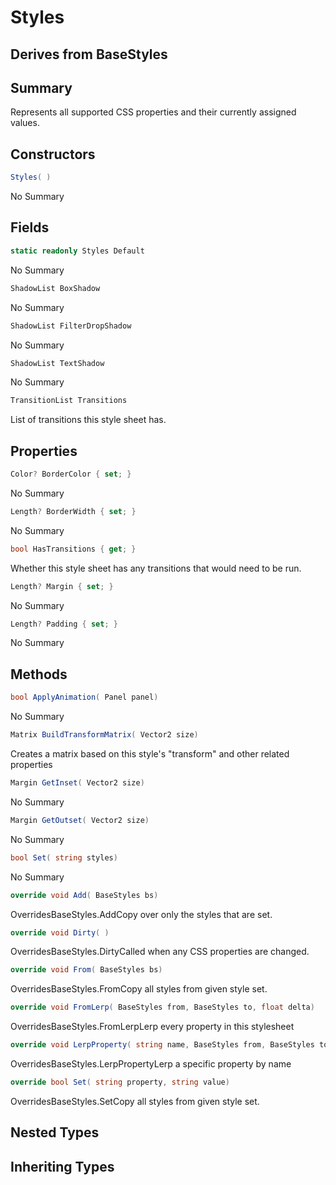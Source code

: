 # Styles

## Derives from BaseStyles

## Summary

Represents all supported CSS properties and their currently assigned values.
## Constructors

```c#
Styles( ) 
```
No Summary
## Fields

```c#
static readonly Styles Default
```
No Summary
```c#
ShadowList BoxShadow
```
No Summary
```c#
ShadowList FilterDropShadow
```
No Summary
```c#
ShadowList TextShadow
```
No Summary
```c#
TransitionList Transitions
```
List of transitions this style sheet has.
## Properties

```c#
Color? BorderColor { set; } 
```
No Summary
```c#
Length? BorderWidth { set; } 
```
No Summary
```c#
bool HasTransitions { get; } 
```
Whether this style sheet has any transitions that would need to be run.
```c#
Length? Margin { set; } 
```
No Summary
```c#
Length? Padding { set; } 
```
No Summary
## Methods

```c#
bool ApplyAnimation( Panel panel) 
```
No Summary
```c#
Matrix BuildTransformMatrix( Vector2 size) 
```
Creates a matrix based on this style's "transform" and other related properties
```c#
Margin GetInset( Vector2 size) 
```
No Summary
```c#
Margin GetOutset( Vector2 size) 
```
No Summary
```c#
bool Set( string styles) 
```
No Summary
```c#
override void Add( BaseStyles bs) 
```
OverridesBaseStyles.AddCopy over only the styles that are set.
```c#
override void Dirty( ) 
```
OverridesBaseStyles.DirtyCalled when any CSS properties are changed.
```c#
override void From( BaseStyles bs) 
```
OverridesBaseStyles.FromCopy all styles from given style set.
```c#
override void FromLerp( BaseStyles from, BaseStyles to, float delta) 
```
OverridesBaseStyles.FromLerpLerp every property in this stylesheet
```c#
override void LerpProperty( string name, BaseStyles from, BaseStyles to, float delta) 
```
OverridesBaseStyles.LerpPropertyLerp a specific property by name
```c#
override bool Set( string property, string value) 
```
OverridesBaseStyles.SetCopy all styles from given style set.
## Nested Types

## Inheriting Types

